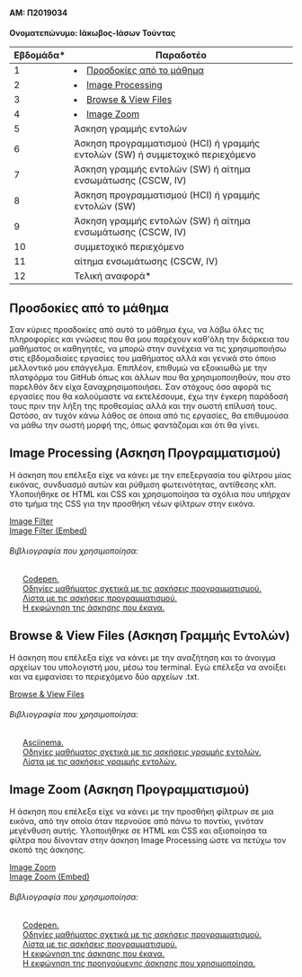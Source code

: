 <h4>ΑΜ: Π2019034
<h4>Ονοματεπώνυμο: Ιάκωβος-Ιάσων Τούντας


| Εβδομάδα* | Παραδοτέο |
| --- | --- |
| 1 |<li><a href="#Προσδοκίες από το μάθημα"><span class="toctext">Προσδοκίες από το μάθημα</span></a>|
| 2 |<li><a href="#Image Processing"><span class="toctext">Image Processing</span></a>| 
| 3 |<li><a href="#Browse & View Files"><span class="toctext">Browse & View Files</span></a>|
| 4 |<li><a href="#Image Zoom"><span class="toctext">Image Zoom</span></a>|
| 5 | Άσκηση γραμμής εντολών |
| 6 | Άσκηση προγραμματισμού (HCI) ή γραμμής εντολών (SW) ή συμμετοχικό περιεχόμενο |
| 7 | Άσκηση γραμμής εντολών (SW) ή αίτημα ενσωμάτωσης (CSCW, IV) |
| 8 | Άσκηση προγραμματισμού (HCI) ή γραμμής εντολών (SW) |
| 9 | Άσκηση γραμμής εντολών (SW) ή αίτημα ενσωμάτωσης (CSCW, IV) |
| 10 | συμμετοχικό περιεχόμενο |
| 11 | αίτημα ενσωμάτωσης (CSCW, IV) |
| 12 | Τελική αναφορά* |

<h2><span id="Προσδοκίες από το μάθημα">Προσδοκίες από το μάθημα</span></h2>
Σαν κύριες προσδοκίες από αυτό το μάθημα έχω, να λάβω όλες τις πληροφορίες και γνώσεις που θα μου παρέχουν καθ'όλη την διάρκεια του μαθήματος οι καθηγητές, να μπορώ στην συνέχεια να τις χρησιμοποιήσω στις εβδομαδιαίες εργασίες του μαθήματος αλλά και γενικά στο όποιο μελλοντικό μου επάγγελμα. Επιπλέον, επιθυμώ να εξοικιωθώ με την πλατφόρμα του GitHub όπως και άλλων που θα χρησιμοποιηθούν, που στο παρελθόν δεν είχα ξαναχρησιμοποιήσει. Σαν στόχους όσο αφορά τις εργασίες που θα καλούμαστε να εκτελέσουμε, έχω την έγκερη παράδοσή τους πριν την λήξη της προθεσμίας αλλά και την σωστή επίλυσή τους. Ωστόσο, αν τυχόν κάνω λάθος σε όποια από τις εργασίες, θα επιθυμούσα να μάθω την σωστή μορφή της, όπως φαντάζομαι και ότι θα γίνει.

<h2><span id="Image Processing">Image Processing (Ασκηση Προγραμματισμού)</span></h2>
<p>Η άσκηση που επέλεξα είχε να κάνει με την επεξεργασία του φίλτρου μίας εικόνας, συνδυασμό αυτών και ρύθμιση φωτεινότητας, αντίθεσης κλπ. Υλοποιήθηκε σε HTML και CSS και χρησιμοποίησα τα σχόλια που υπήρχαν στο τμήμα της CSS για την προσθήκη νέων φίλτρων στην εικόνα.

<a href="https://github.com/u2nmd/site/blob/master/_remix/image-filter.md">Image Filter</a>
<br><a href="https://vibrant-villani-781057.netlify.app/remix/image-filter/">Image Filter (Embed)</a>
<h6>Βιβλιογραφία που χρησιμοποίησα:</h6>
<ul> <a href="https://codepen.io">Codepen.</a>
<br> <a href="https://courses-ionio.github.io/projects/remix/">Οδηγίες μαθήματος σχετικά με τις ασκήσεις προγραμματισμού.</a>
<br> <a href="https://pibook.epidro.me/remix/">Λίστα με τις ασκήσεις προγραμματισμού.</a>
<br> <a href="https://pibook.epidro.me/remix/image-filter/">Η εκφώνηση της άσκησης που έκανα.</a></ul>

<h2><span id="Browse & View Files">Browse & View Files (Ασκηση Γραμμής Εντολών)</span></h2>
<p>Η άσκηση που επέλεξα είχε να κάνει με την αναζήτηση και το άνοιγμα αρχείων του υπολογιστή μου, μέσω του terminal. Εγώ επέλεξα να ανοίξει και να εμφανίσει το περιεχόμενο δύο αρχείων .txt.

<a href="https://asciinema.org/a/371434">Browse & View Files</a>
<h6>Βιβλιογραφία που χρησιμοποίησα:</h6>
<ul> <a href="https://asciinema.org/">Asciinema.</a>
<br> <a href="https://courses-ionio.github.io/projects/dokey/">Οδηγίες μαθήματος σχετικά με τις ασκήσεις γραμμής εντολών.</a>
<br> <a href="https://github.com/epidrome/dokey">Λίστα με τις ασκήσεις γραμμής εντολών.</a></ul>

<h2><span id="Image Zoom">Image Zoom (Ασκηση Προγραμματισμού)</span></h2>
<p>Η άσκηση που επέλεξα είχε να κάνει με την προσθήκη φίλτρων σε μια εικόνα, από την οποία όταν περνούσε από πάνω το ποντίκι, γινόταν μεγένθυση αυτής. Υλοποιήθηκε σε HTML και CSS και αξιοποίησα τα φίλτρα που δίνονταν στην άσκηση Image Processing ώστε να πετύχω τον σκοπό της άσκησης.
  
<a href="https://github.com/u2nmd/site/blob/master/_remix/image-zoom.md">Image Zoom</a>
<br><a href="https://vibrant-villani-781057.netlify.app/remix/image-zoom/">Image Zoom (Embed)</a>
<h6>Βιβλιογραφία που χρησιμοποίησα:</h6>
<ul> <a href="https://codepen.io">Codepen.</a>
<br> <a href="https://courses-ionio.github.io/projects/remix/">Οδηγίες μαθήματος σχετικά με τις ασκήσεις προγραμματισμού.</a>
<br> <a href="https://pibook.epidro.me/remix/">Λίστα με τις ασκήσεις προγραμματισμού.</a> 
<br> <a href="https://pibook.epidro.me/remix/image-zoom/">Η εκφώνηση της άσκησης που έκανα.</a>
<br> <a href="https://pibook.epidro.me/remix/image-filter/">Η εκφώνηση της προηγούμενης άσκησης που χρησιμοποίησα.</a></ul>
